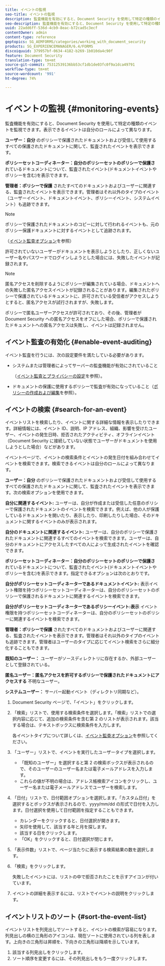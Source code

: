 ```yaml
---
title: イベントの監視
seo-title: イベントの監視
description: 監査機能を有効にすると、Document Security を使用して特定の種類のイベントを監視できます。Document Security を使用して、イベントリストを容易に検索およびソートできます。
seo-description: 監査機能を有効にすると、Document Security を使用して特定の種類のイベントを監視できます。Document Security を使用して、イベントリストを容易に検索およびソートできます。
uuid: 22add6ff-536d-4cb9-8eac-b72cad5c3ecf
contentOwner: admin
content-type: reference
geptopics: SG_AEMFORMS/categories/working_with_document_security
products: SG_EXPERIENCEMANAGER/6.4/FORMS
discoiquuid: 379957bf-0634-4182-b269-1b010da4c90f
feature: Document Security
translation-type: tm+mt
source-git-commit: 75312539136bb53cf1db1de03fc0f9a1dca49791
workflow-type: tm+mt
source-wordcount: '991'
ht-degree: 74%

---
```



# イベントの監視 {#monitoring-events}

監査機能を有効にすると、Document Security を使用して特定の種類のイベントを監視できます。表示できるイベントは自分のロールによって異なります。

**ユーザー：自分** のポリシーで保護されたドキュメントおよび受信して使用するすべての保護されたドキュメントに関して、監査されたイベントを表示できます。

**ポリシーセットコーディネーター：自分のポリシーセットのポリシーで保護さ** れているドキュメントについて、監査されたイベント(ドキュメントイベントやポリシーを含む)を表示できます。

**管理者：ポリシーで保護** されたすべてのドキュメントおよびユーザーに関連する、監査されたイベントを表示できます。管理者はそれ以外のタイプのイベント（ユーザーイベント、ドキュメントイベント、ポリシーイベント、システムイベント）も追跡できます。

>[!NOTE]
>
>ポリシーで保護されたドキュメントのコピーに対して行われるイベントも、元のポリシー保護ドキュメントに対するイベントとして追跡されます。

（[イベント監査オプション](/help/forms/using/admin-help/configuring-client-server-options.md#event-auditing-options)を参照）

許可されていないユーザーがドキュメントを表示しようとしたり、正しくないユーザー名やパスワードでログインしようとした場合には、失敗したイベントが記録されます。

>[!NOTE]
>
>匿名アクセスを削除するようにポリシーが編集されている場合、ドキュメントへの失敗した匿名アクセスイベントが記録されることがあります。編集されたポリシーで保護されているドキュメントに、許可されている受信者がアクセスしようとすると、匿名アクセスが試行されますが、失敗します。

ポリシーで匿名ユーザーアクセスが許可されており、その後、管理者が Document Security への匿名アクセスをオフにした場合、ポリシーで保護されたドキュメントへの匿名アクセスは失敗し、イベントは記録されません。

## イベント監査の有効化  {#enable-event-auditing}

イベント監査を行うには、次の設定要件を満たしている必要があります。

* システムまたは管理者によってサーバーの監査機能が有効にされていること

   （[イベント監査とプライバシーの設定](/help/forms/using/admin-help/configuring-client-server-options.md#configuring-event-auditing-and-privacy-settings)を参照）。

* ドキュメントの保護に使用するポリシーで監査が有効になっていること（[ポリシーの作成および編集](/help/forms/using/admin-help/creating-policies.md#creating-and-editing-policies)を参照）。

## イベントの検索  {#search-for-an-event}

イベントリストを検索したり、イベントに関する詳細な情報を表示したりできます。詳細情報には、イベント ID、説明、IP アドレス、組織、影響を受けたユーザー、イベントの発生日時、拒否されたアクティビティ、オフラインイベント（Document Security に接続していない状態でユーザーがドキュメントを使用しようとした場合）などがあります。

イベントページで、イベントの検索条件とイベントの発生日付を組み合わせてイベントを検索できます。検索できるイベントは自分のロールによって異なります。

**ユーザー：自分** のポリシーで保護されたドキュメントおよび受信して使用するすべての保護されたドキュメントに関して、監査されたイベントを表示できます。次の検索オプションを使用できます。

**自分に関連するイベント:** ユーザーは、自分が作成または受信した任意のポリシーで保護されたドキュメントのイベントを検索できます。例えば、他の人が保護しているドキュメントを開いたり、表示したり、印刷したりした場合、そのドキュメントに関するイベントのみが表示されます。

**自分のドキュメントに関連するイベント:** ユーザーは、自分のポリシーで保護されたドキュメントに関連するすべてのイベントを検索できます。ユーザーは、自分のドキュメントにアクセスしたすべての人によって生成されたイベントを確認できます。

**ポリシーセットコーディネーター：自分のポリシーセットのポリシーで保護さ** れているドキュメントについて、監査されたイベント(ドキュメントイベントやポリシーを含む)を表示できます。指定できるオプションは次のとおりです。

**自分がポリシーセットコーディネーターであるドキュメントイベント:** 表示イベント権限を持つポリシーセットコーディネーターは、自分のポリシーセットのポリシーで保護されるドキュメントに関連するイベントを検索できます。

**自分がポリシーセットコーディネーターであるポリシーイベント:表示** イベント権限を持つポリシーセットコーディネーターは、自分のポリシーセットのポリシーに関連するイベントを検索できます。

**管理者：ポリシーで保護** されたすべてのドキュメントおよびユーザーに関連する、監査されたイベントを表示できます。管理者はそれ以外のタイプのイベントも追跡できます。管理者はユーザーのタイプに応じてイベント検索をさらに細分化することもできます。

**既知のユーザー：** ユーザーがソースディレクトリに存在するか、外部ユーザーとして登録されている。

**匿名ユーザー：匿名アクセスを許可するポリシーで保護されたドキュメントにアクセスする** 不明なユーザー。

**システムユーザー：** サーバー起動イベント（ディレクトリ同期など）。

1. Document Security ページで、「イベント」をクリックします。
1. 「検索」リストで、使用する検索条件を選択します。「検索」リストでの選択内容に応じて、追加の検索条件を含む第 2 のリストが表示されます。該当する場合は、テキストボックスに検索条件を入力します。

   各イベントタイプについて詳しくは、[イベント監査オプション](/help/forms/using/admin-help/configuring-client-server-options.md#event-auditing-options)を参照してください。

1. 「ユーザー」リストで、イベントを実行したユーザータイプを選択します。

   * 「既知のユーザー」を選択すると第 2 の検索ボックスが表示されるので、そのユーザーのユーザー名または電子メールアドレスを入力します。
   * これらの値が不明の場合は、アドレス帳検索アイコンをクリックし、ユーザー名または電子メールアドレスでユーザーを検索します。

1. 「日付」リストで、日付範囲オプションを選択します。「カスタム日付」を選択するとボックスが表示されるので、yyyy/mm/dd の形式で日付を入力します。日付選択を使用して日付範囲を指定することもできます。

   * カレンダーをクリックすると、日付選択が開きます。
   * 矢印を使用して、該当する年と月を探します。
   * 該当する日をクリックします。
   * 「OK」をクリックすると、日付選択が閉じます。

1. 「表示件数」リストで、ページ当たりに表示する検索結果の数を選択します。
1. 「検索」をクリックします。

   失敗したイベントには、リストの中で拒否されたことを示すアイコンが付いています。

1. イベントの詳細を表示するには、リストでイベントの説明をクリックします。

## イベントリストのソート  {#sort-the-event-list}

イベントリストを列見出しでソートすると、イベントの検索が容易になります。列見出しの横の三角形のアイコンは、現在ソートに使用されている列を表します。上向きの三角形は昇順を、下向きの三角形は降順を示しています。

1. 該当する列見出しをクリックします。
1. ソート順序を変更するには、その列見出しをもう一度クリックします。

